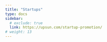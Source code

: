 ```yaml
---
title: "Startups"
type: docs
sidebar:
  # exclude: true
  link: https://upsun.com/startup-promotion/
# weight: 13
---
```


